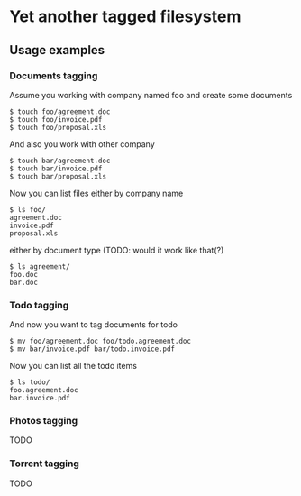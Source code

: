 Yet another tagged filesystem
=============================

Usage examples
--------------

### Documents tagging

Assume you working with company named foo and create some documents

	$ touch foo/agreement.doc
	$ touch foo/invoice.pdf
	$ touch foo/proposal.xls

And also you work with other company
	
	$ touch bar/agreement.doc
	$ touch bar/invoice.pdf
	$ touch bar/proposal.xls

Now you can list files either by company name
	
	$ ls foo/
	agreement.doc
	invoice.pdf
	proposal.xls

either by document type (TODO: would it work like that(?)

	$ ls agreement/
	foo.doc
	bar.doc

### Todo tagging

And now you want to tag documents for todo

	$ mv foo/agreement.doc foo/todo.agreement.doc
	$ mv bar/invoice.pdf bar/todo.invoice.pdf

Now you can list all the todo items

	$ ls todo/
	foo.agreement.doc
	bar.invoice.pdf

### Photos tagging

TODO

### Torrent tagging

TODO
